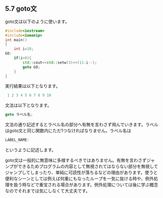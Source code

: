 ## 5.7 goto文

goto文は以下のように使います。

```cpp
#include<iostream>
#include<iomanip>
int main()
{
    int i=10;
GO:
    if(i>0){
        std::cout<<std::setw(3)<<(11-i--);
        goto GO;
    }
}
```
実行結果は以下となります。

```cpp
 1 2 3 4 5 6 7 8 9 10
```
文法は以下となります。

```cpp
goto ラベル名;
```
文法の通り記述するとラベル名の部分へ有無を言わさず飛んでいきます。ラベルはgoto文と同じ関数内にただ1つなければなりません。ラベル名は

```cpp
LABEL_NAME:
```
というように記述します。

goto文は一般的に無意味に多様するべきではありません。有無を言わさずジャンプができるためプログラムの内容として無視されてはならない部分を無視してジャンプしてしまったり、単純に可読性が落ちるなどの理由があります。使うと便利なシーンとしては例えば何重にもなったループを一気に抜ける時や、例外処理を扱う時などで重宝される場合があります。例外処理については後に学ぶ概念なのでそれまでは気にしなくて大丈夫です。